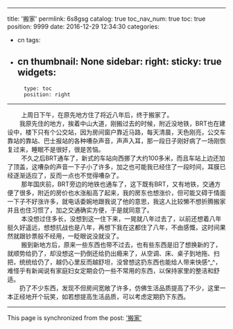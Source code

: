 
---
title: '搬家'
permlink: 6s8gsg
catalog: true
toc_nav_num: true
toc: true
position: 9999
date: 2016-12-29 12:34:30
categories:
- cn
tags:
- cn
thumbnail: None
sidebar:
    right:
        sticky: true
widgets:
    -
        type: toc
        position: right
---


<html>
<p>&nbsp;　　上周日下午，在原先地方住了将近八年后，终于搬家了。<br>
　　我原先住的地方，挨着中山大道，刚搬过去的时候，附近没地铁，BRT也在建设中，楼下只有个公交站，因为房间窗户靠近马路，每天清晨，天色刚亮，公交车靠站的靠站、巴士报站的各种嘈杂声音，声声入耳，那一段日子刚好病了一场刚恢复过来，睡眠不是很好，很是苦恼。<br>
&nbsp;　　不久之后BRT通车了，新式的车站向西挪了大约100多米，而且车站上边还加了顶盖，这嘈杂的声音一下子小了许多，加之也可能我已经住了一段时间，耳膜已经逐渐适应了，反而一点也不觉得嘈杂了。<br>
&nbsp;　　那年国庆前，BRT旁边的地铁也通车了，这下既有BRT，又有地铁，交通方便了很多，附近的房价也水涨船高了起来，我的房东也想涨价，但可能又碍于情面一下子不好涨许多，就电话委婉地跟我说了他的意思，我这人比较懒不想折腾搬家并且也住习惯了，加之交通确实方便，于是就同意了。<br>
&nbsp;　　本没想过住多长，没想到这一住下来，一晃就八年过去了，以前还想着八年挺久好遥远，想想抗战也是八年，再想下我在这都住了八年，不由感慨，这时间果然就跟钞票般不经用，一眨眼说没就没了。<br>
&nbsp;　　搬到新地方后，原来一些东西也带不过去，也有些东西是旧了想换新的了，就顺势给扔了，却没想这一扔倒还给扔出瘾来了，从空调、床、桌子到地拖、扫把，统统给仍了，越仍心里反而越舒坦，没曾想这扔东西也能给人带来快感^_^，难怪乎有新闻说有家庭妇女定期会仍一些不常用的东西，以保持家里的整洁和舒适。<br>
 　　扔了不少东西，发现不但房间宽敞了许多，仿佛生活品质提高了不少，这里一本正经地开个玩笑，如若想提高生活品质，可以考虑定期扔下东西。&nbsp;</p>
</html>

- - -

This page is synchronized from the post: ['搬家'](https://steemit.com/@rivalhw/6s8gsg)
